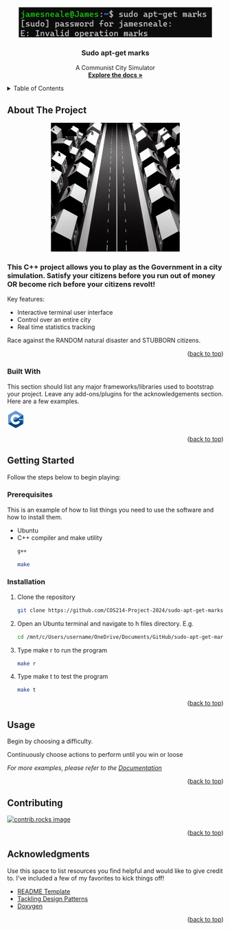<a id="readme-top"></a>


<!-- PROJECT LOGO -->
<br />
<div align="center">
  <a href="">
    <img src="img/our_logo.png" alt="Logo" width="450" height="70">
  </a>

  <h3 align="center">Sudo apt-get marks</h3>

  <p align="center">
    A Communist City Simulator
    <br />
    <a href="https://cos214-project-2024.github.io/sudo-apt-get-marks/html/index.html"><strong>Explore the docs »</strong></a>
  </p>
</div>



<!-- TABLE OF CONTENTS -->
<details>
  <summary>Table of Contents</summary>
  <ol>
    <li>
      <a href="#about-the-project">About The Project</a>
      <ul>
        <li><a href="#built-with">Built With</a></li>
      </ul>
    </li>
    <li>
      <a href="#getting-started">Getting Started</a>
      <ul>
        <li><a href="#prerequisites">Prerequisites</a></li>
        <li><a href="#installation">Installation</a></li>
      </ul>
    </li>
    <li><a href="#usage">Usage</a></li>
    <li><a href="#contributing">Contributing</a></li>
    <li><a href="#acknowledgments">Acknowledgments</a></li>
  </ol>
</details>



<!-- ABOUT THE PROJECT -->
## About The Project

<div align="center"> 
<a href="" ><img src="img/houses.jpg" alt="houses" width="300" height="300"> </a>
</div>

### This C++ project allows you to play as the Government in a city simulation. Satisfy your citizens before you run out of money OR become rich before your citizens revolt!

Key features:
* Interactive terminal user interface
* Control over an entire city
* Real time statistics tracking

Race against the RANDOM natural disaster and STUBBORN citizens.

<p align="right">(<a href="#readme-top">back to top</a>)</p>


### Built With

This section should list any major frameworks/libraries used to bootstrap your project. Leave any add-ons/plugins for the acknowledgements section. Here are a few examples.

<p align="left"> <a href="https://www.w3schools.com/cpp/" target="_blank" rel="noreferrer"> <img src="https://raw.githubusercontent.com/devicons/devicon/master/icons/cplusplus/cplusplus-original.svg" alt="cplusplus" width="40" height="40"/> </a> </p>

<p align="right">(<a href="#readme-top">back to top</a>)</p>

<!-- GETTING STARTED -->
## Getting Started

Follow the steps below to begin playing:

### Prerequisites

This is an example of how to list things you need to use the software and how to install them.
* Ubuntu
* C++ compiler and make utility
  ```sh
  g++
  ```
  ```sh
  make
  ```

### Installation

1. Clone the repository
   ```bash
   git clone https://github.com/COS214-Project-2024/sudo-apt-get-marks
   ```
2. Open an Ubuntu terminal and navigate to h files directory. E.g.
   ```bash
   cd /mnt/c/Users/username/OneDrive/Documents/GitHub/sudo-apt-get-marks/h\ files
   ```
3. Type make r to run the program
   ```bash
   make r
   ```
4. Type make t to test the program
   ```bash
   make t
   ```

<p align="right">(<a href="#readme-top">back to top</a>)</p>



<!-- USAGE EXAMPLES -->
## Usage

Begin by choosing a difficulty.

Continuously choose actions to perform until you win or loose 

_For more examples, please refer to the [Documentation](https://cos214-project-2024.github.io/sudo-apt-get-marks/html/index.html)_

<p align="right">(<a href="#readme-top">back to top</a>)</p>

<!-- CONTRIBUTING -->
## Contributing

<a href="https://github.com/COS214-Project-2024/sudo-apt-get-marks/graphs/contributors">
  <img src="https://contrib.rocks/image?repo=COS214-Project-2024/sudo-apt-get-marks" alt="contrib.rocks image" />
</a>

<p align="right">(<a href="#readme-top">back to top</a>)</p>


<!-- ACKNOWLEDGMENTS -->
## Acknowledgments

Use this space to list resources you find helpful and would like to give credit to. I've included a few of my favorites to kick things off!

* [README Template](https://github.com/othneildrew/Best-README-Template)
* [Tackling Design Patterns](https://www.cs.up.ac.za/cs/lmarshall/TDP/TDP.html)
* [Doxygen](https://www.doxygen.nl/)

<p align="right">(<a href="#readme-top">back to top</a>)</p>
